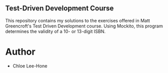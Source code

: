 ## Test-Driven Development Course 
This repository contains my solutions to the exercises offered in Matt Greencroft's Test Driven Development course. Using Mockito, this program determines the validity of a 10- or 13-digit ISBN.  
# Author
* Chloe Lee-Hone
